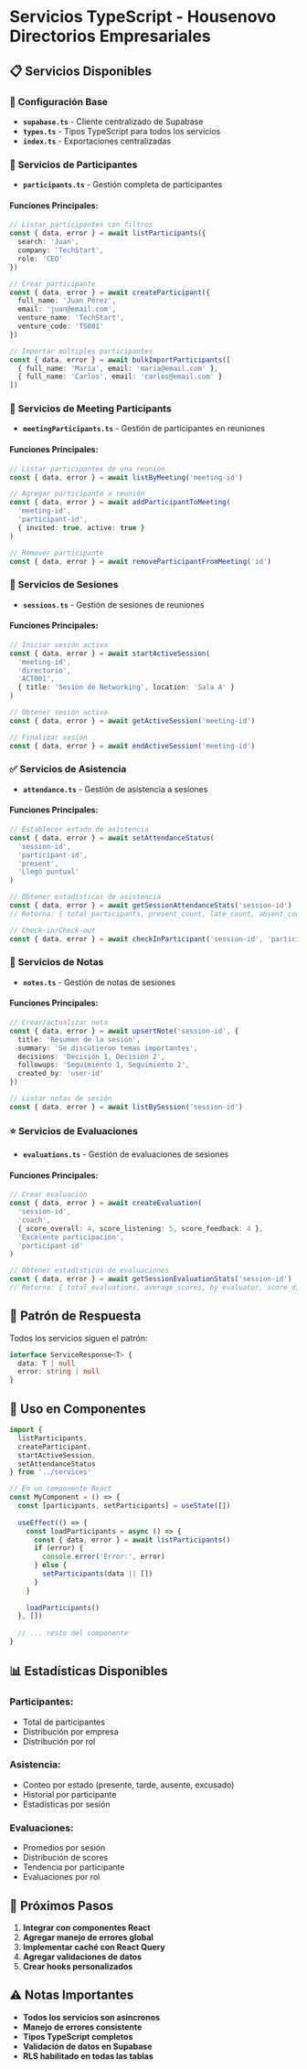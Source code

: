 # Servicios TypeScript - Housenovo Directorios Empresariales

## 📋 **Servicios Disponibles**

### 🔧 **Configuración Base**
- **`supabase.ts`** - Cliente centralizado de Supabase
- **`types.ts`** - Tipos TypeScript para todos los servicios
- **`index.ts`** - Exportaciones centralizadas

### 👥 **Servicios de Participantes**
- **`participants.ts`** - Gestión completa de participantes

#### **Funciones Principales:**
```typescript
// Listar participantes con filtros
const { data, error } = await listParticipants({
  search: 'Juan',
  company: 'TechStart',
  role: 'CEO'
})

// Crear participante
const { data, error } = await createParticipant({
  full_name: 'Juan Pérez',
  email: 'juan@email.com',
  venture_name: 'TechStart',
  venture_code: 'TS001'
})

// Importar múltiples participantes
const { data, error } = await bulkImportParticipants([
  { full_name: 'María', email: 'maria@email.com' },
  { full_name: 'Carlos', email: 'carlos@email.com' }
])
```

### 🤝 **Servicios de Meeting Participants**
- **`meetingParticipants.ts`** - Gestión de participantes en reuniones

#### **Funciones Principales:**
```typescript
// Listar participantes de una reunión
const { data, error } = await listByMeeting('meeting-id')

// Agregar participante a reunión
const { data, error } = await addParticipantToMeeting(
  'meeting-id',
  'participant-id',
  { invited: true, active: true }
)

// Remover participante
const { data, error } = await removeParticipantFromMeeting('id')
```

### 🎯 **Servicios de Sesiones**
- **`sessions.ts`** - Gestión de sesiones de reuniones

#### **Funciones Principales:**
```typescript
// Iniciar sesión activa
const { data, error } = await startActiveSession(
  'meeting-id',
  'directorio',
  'ACT001',
  { title: 'Sesión de Networking', location: 'Sala A' }
)

// Obtener sesión activa
const { data, error } = await getActiveSession('meeting-id')

// Finalizar sesión
const { data, error } = await endActiveSession('meeting-id')
```

### ✅ **Servicios de Asistencia**
- **`attendance.ts`** - Gestión de asistencia a sesiones

#### **Funciones Principales:**
```typescript
// Establecer estado de asistencia
const { data, error } = await setAttendanceStatus(
  'session-id',
  'participant-id',
  'present',
  'Llegó puntual'
)

// Obtener estadísticas de asistencia
const { data, error } = await getSessionAttendanceStats('session-id')
// Retorna: { total_participants, present_count, late_count, absent_count, excused_count }

// Check-in/Check-out
const { data, error } = await checkInParticipant('session-id', 'participant-id')
```

### 📝 **Servicios de Notas**
- **`notes.ts`** - Gestión de notas de sesiones

#### **Funciones Principales:**
```typescript
// Crear/actualizar nota
const { data, error } = await upsertNote('session-id', {
  title: 'Resumen de la sesión',
  summary: 'Se discutieron temas importantes',
  decisions: 'Decisión 1, Decisión 2',
  followups: 'Seguimiento 1, Seguimiento 2',
  created_by: 'user-id'
})

// Listar notas de sesión
const { data, error } = await listBySession('session-id')
```

### ⭐ **Servicios de Evaluaciones**
- **`evaluations.ts`** - Gestión de evaluaciones de sesiones

#### **Funciones Principales:**
```typescript
// Crear evaluación
const { data, error } = await createEvaluation(
  'session-id',
  'coach',
  { score_overall: 4, score_listening: 5, score_feedback: 4 },
  'Excelente participación',
  'participant-id'
)

// Obtener estadísticas de evaluaciones
const { data, error } = await getSessionEvaluationStats('session-id')
// Retorna: { total_evaluations, average_scores, by_evaluator, score_distribution }
```

## 🎯 **Patrón de Respuesta**

Todos los servicios siguen el patrón:
```typescript
interface ServiceResponse<T> {
  data: T | null
  error: string | null
}
```

## 🔧 **Uso en Componentes**

```typescript
import { 
  listParticipants, 
  createParticipant,
  startActiveSession,
  setAttendanceStatus 
} from '../services'

// En un componente React
const MyComponent = () => {
  const [participants, setParticipants] = useState([])
  
  useEffect(() => {
    const loadParticipants = async () => {
      const { data, error } = await listParticipants()
      if (error) {
        console.error('Error:', error)
      } else {
        setParticipants(data || [])
      }
    }
    
    loadParticipants()
  }, [])
  
  // ... resto del componente
}
```

## 📊 **Estadísticas Disponibles**

### **Participantes:**
- Total de participantes
- Distribución por empresa
- Distribución por rol

### **Asistencia:**
- Conteo por estado (presente, tarde, ausente, excusado)
- Historial por participante
- Estadísticas por sesión

### **Evaluaciones:**
- Promedios por sesión
- Distribución de scores
- Tendencia por participante
- Evaluaciones por rol

## 🚀 **Próximos Pasos**

1. **Integrar con componentes React**
2. **Agregar manejo de errores global**
3. **Implementar caché con React Query**
4. **Agregar validaciones de datos**
5. **Crear hooks personalizados**

## ⚠️ **Notas Importantes**

- **Todos los servicios son asíncronos**
- **Manejo de errores consistente**
- **Tipos TypeScript completos**
- **Validación de datos en Supabase**
- **RLS habilitado en todas las tablas**
